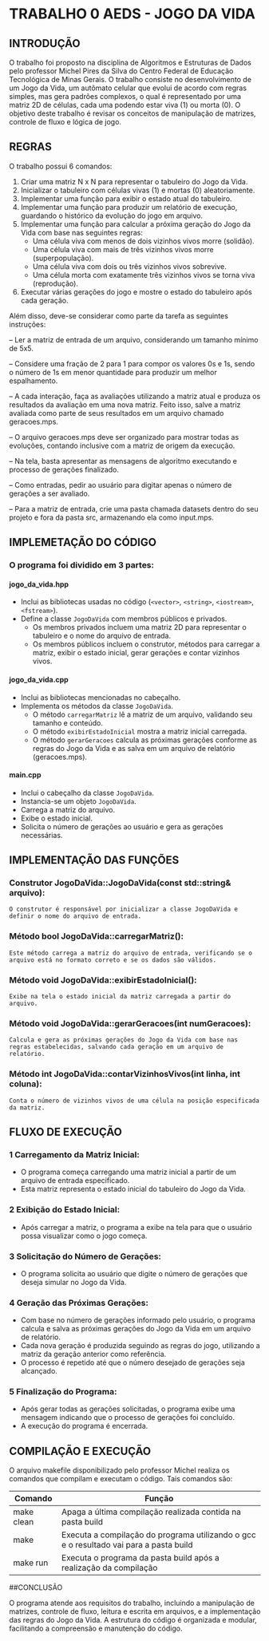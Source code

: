 # TRABALHO 0 AEDS - JOGO DA VIDA

## INTRODUÇÃO

O trabalho foi proposto na disciplina de Algoritmos e Estruturas de Dados pelo professor Michel Pires da Silva do Centro Federal de Educação Tecnológica de Minas Gerais.
O trabalho consiste no desenvolvimento de um Jogo da Vida, um autômato celular que evolui de acordo com regras simples, mas gera padrões complexos, o qual é representado por uma matriz 2D de células, cada uma
podendo estar viva (1) ou morta (0). O objetivo deste trabalho é revisar os conceitos de manipulação de matrizes, controle
de fluxo e lógica de jogo.

## REGRAS

O trabalho possui 6 comandos:

1. Criar uma matriz N x N para representar o tabuleiro do Jogo da Vida.
2. Inicializar o tabuleiro com células vivas (1) e mortas (0) aleatoriamente.
3. Implementar uma função para exibir o estado atual do tabuleiro.
4. Implementar uma função para produzir um relatório de execução, guardando o
histórico da evolução do jogo em arquivo.
5. Implementar uma função para calcular a próxima geração do Jogo da Vida com base
nas seguintes regras:
    - Uma célula viva com menos de dois vizinhos vivos morre (solidão).
    - Uma célula viva com mais de três vizinhos vivos morre (superpopulação).
    - Uma célula viva com dois ou três vizinhos vivos sobrevive.
    - Uma célula morta com exatamente três vizinhos vivos se torna viva (reprodução).
6. Executar várias gerações do jogo e mostre o estado do tabuleiro após cada geração.
   


Além disso, deve-se considerar como parte da tarefa as seguintes instruções: 

– Ler a matriz de entrada de um arquivo, considerando um tamanho mínimo de
5x5.

– Considere uma fração de 2 para 1 para compor os valores 0s e 1s, sendo o
número de 1s em menor quantidade para produzir um melhor espalhamento.

– A cada interação, faça as avaliações utilizando a matriz atual e produza os
resultados da avaliação em uma nova matriz. Feito isso, salve a matriz avaliada
como parte de seus resultados em um arquivo chamado geracoes.mps.

– O arquivo geracoes.mps deve ser organizado para mostrar todas as evoluções,
contando inclusive com a matriz de origem da execução.

– Na tela, basta apresentar as mensagens de algoritmo executando e processo
de gerações finalizado.

– Como entradas, pedir ao usuário para digitar apenas o número de gerações a
ser avaliado.

– Para a matriz de entrada, crie uma pasta chamada datasets dentro do seu projeto
e fora da pasta src, armazenando ela como input.mps.

## IMPLEMETAÇÃO DO CÓDIGO

### O programa foi dividido em 3 partes:

#### jogo_da_vida.hpp

- Inclui as bibliotecas usadas no código (`<vector>`, `<string>`, `<iostream>`, `<fstream>`).
- Define a classe `JogoDaVida` com membros públicos e privados.
   - Os membros privados incluem uma matriz 2D para representar o tabuleiro e o nome do arquivo de entrada.
   - Os membros públicos incluem o construtor, métodos para carregar a matriz, exibir o estado inicial, gerar gerações e contar vizinhos vivos.

#### jogo_da_vida.cpp

- Inclui as bibliotecas mencionadas no cabeçalho.
- Implementa os métodos da classe `JogoDaVida`.
   - O método `carregarMatriz` lê a matriz de um arquivo, validando seu tamanho e conteúdo.
   - O método `exibirEstadoInicial` mostra a matriz inicial carregada.
   - O método `gerarGeracoes` calcula as próximas gerações conforme as regras do Jogo da Vida e as salva em um arquivo de relatório (geracoes.mps).
 
#### main.cpp

   - Inclui o cabeçalho da classe `JogoDaVida`.
   - Instancia-se um objeto `JogoDaVida`.
   - Carrega a matriz do arquivo.
   - Exibe o estado inicial.
   - Solicita o número de gerações ao usuário e gera as gerações necessárias.

## IMPLEMENTAÇÃO DAS FUNÇÕES 

### Construtor JogoDaVida::JogoDaVida(const std::string& arquivo):
    O construtor é responsável por inicializar a classe JogoDaVida e definir o nome do arquivo de entrada.
    
### Método bool JogoDaVida::carregarMatriz():
    Este método carrega a matriz do arquivo de entrada, verificando se o arquivo está no formato correto e se os dados são válidos.
    
### Método void JogoDaVida::exibirEstadoInicial():
    Exibe na tela o estado inicial da matriz carregada a partir do arquivo.
    
### Método void JogoDaVida::gerarGeracoes(int numGeracoes):
    Calcula e gera as próximas gerações do Jogo da Vida com base nas regras estabelecidas, salvando cada geração em um arquivo de relatório.
    
### Método int JogoDaVida::contarVizinhosVivos(int linha, int coluna):
    Conta o número de vizinhos vivos de uma célula na posição especificada da matriz.
    
## FLUXO DE EXECUÇÃO 

### 1 Carregamento da Matriz Inicial:

  - O programa começa carregando uma matriz inicial a partir de um arquivo de entrada especificado.
  - Esta matriz representa o estado inicial do tabuleiro do Jogo da Vida.
   
### 2 Exibição do Estado Inicial:

  - Após carregar a matriz, o programa a exibe na tela para que o usuário possa visualizar como o jogo começa.

### 3 Solicitação do Número de Gerações:

  - O programa solicita ao usuário que digite o número de gerações que deseja simular no Jogo da Vida.

### 4 Geração das Próximas Gerações:

  - Com base no número de gerações informado pelo usuário, o programa calcula e salva as próximas gerações do Jogo da Vida em um arquivo de relatório.
  - Cada nova geração é produzida seguindo as regras do jogo, utilizando a matriz da geração anterior como referência.
  - O processo é repetido até que o número desejado de gerações seja alcançado.
  
### 5 Finalização do Programa:

  - Após gerar todas as gerações solicitadas, o programa exibe uma mensagem indicando que o processo de gerações foi concluído.
  - A execução do programa é encerrada.

## COMPILAÇÃO E EXECUÇÃO  

O arquivo makefile disponibilizado pelo professor Michel realiza os comandos que compilam e executam o código. Tais comandos são:
  
|Comando 	    |Função                                                                                  |
|---------------|----------------------------------------------------------------------------------------|
|make clean     |Apaga a última compilação realizada contida na pasta build                              |
|make 	        |Executa a compilação do programa utilizando o gcc e o resultado vai para a pasta build |
|make run 	    |Executa o programa da pasta build após a realização da compilação      

##CONCLUSÃO

  O programa atende aos requisitos do trabalho, incluindo a manipulação de matrizes, controle de fluxo, leitura e escrita em arquivos, e a implementação das regras do Jogo da Vida. A estrutura do código é organizada e modular, facilitando a compreensão e manutenção do código.
